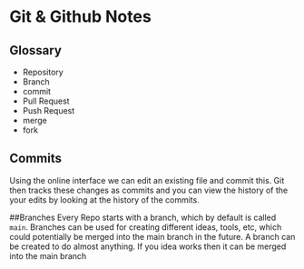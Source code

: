 # Git & Github Notes

## Glossary
- Repository
- Branch
- commit
- Pull Request
- Push Request
- merge
- fork

## Commits
Using the online interface we can edit an existing file and commit this. Git then tracks these changes as commits and you can view the history of the your edits by looking at the history of the commits. 

##Branches
Every Repo starts with a branch, which by default is called `main`. Branches can be used for creating different ideas, tools, etc, which could potentially be merged into the main branch in the future. A branch can be created to do almost anything. If you idea works then it can be merged into the main branch 
